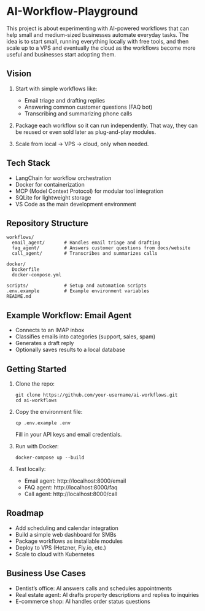 # AI-Workflow-Playground

This project is about experimenting with AI-powered workflows that can help small and medium-sized businesses automate everyday tasks. The idea is to start small, running everything locally with free tools, and then scale up to a VPS and eventually the cloud as the workflows become more useful and businesses start adopting them.

## Vision

1. Start with simple workflows like:
   - Email triage and drafting replies
   - Answering common customer questions (FAQ bot)
   - Transcribing and summarizing phone calls

2. Package each workflow so it can run independently. That way, they can be reused or even sold later as plug-and-play modules.

3. Scale from local → VPS → cloud, only when needed.

## Tech Stack

- LangChain for workflow orchestration
- Docker for containerization
- MCP (Model Context Protocol) for modular tool integration
- SQLite for lightweight storage
- VS Code as the main development environment

## Repository Structure

```
workflows/
  email_agent/       # Handles email triage and drafting
  faq_agent/         # Answers customer questions from docs/website
  call_agent/        # Transcribes and summarizes calls

docker/
  Dockerfile
  docker-compose.yml

scripts/             # Setup and automation scripts
.env.example         # Example environment variables
README.md
```

## Example Workflow: Email Agent

- Connects to an IMAP inbox
- Classifies emails into categories (support, sales, spam)
- Generates a draft reply
- Optionally saves results to a local database

## Getting Started

1. Clone the repo:
   ```
   git clone https://github.com/your-username/ai-workflows.git
   cd ai-workflows
   ```

2. Copy the environment file:
   ```
   cp .env.example .env
   ```
   Fill in your API keys and email credentials.

3. Run with Docker:
   ```
   docker-compose up --build
   ```

4. Test locally:
   - Email agent: http://localhost:8000/email
   - FAQ agent: http://localhost:8000/faq
   - Call agent: http://localhost:8000/call

## Roadmap

- Add scheduling and calendar integration
- Build a simple web dashboard for SMBs
- Package workflows as installable modules
- Deploy to VPS (Hetzner, Fly.io, etc.)
- Scale to cloud with Kubernetes

## Business Use Cases

- Dentist’s office: AI answers calls and schedules appointments
- Real estate agent: AI drafts property descriptions and replies to inquiries
- E-commerce shop: AI handles order status questions


